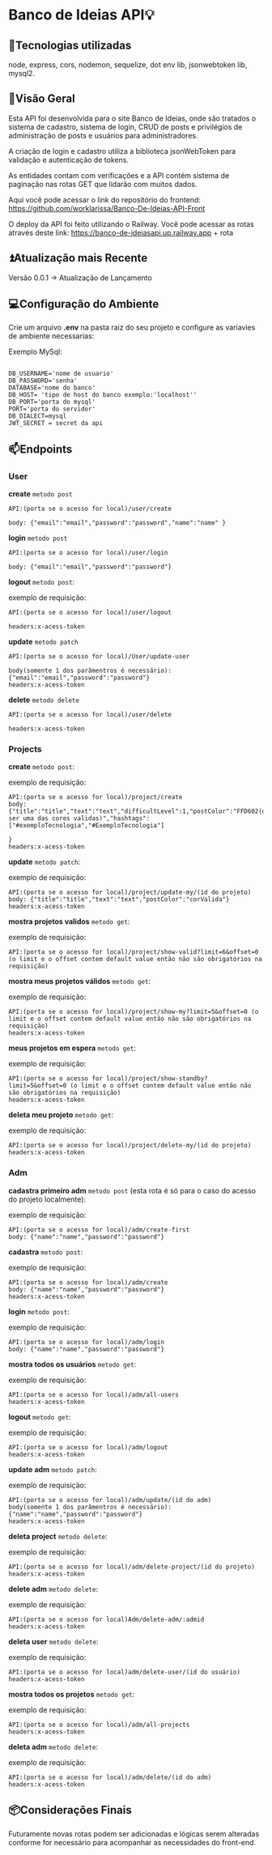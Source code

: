 # Banco de Ideias API💡

## 👾Tecnologias utilizadas
node, express, cors, nodemon, sequelize, dot env lib, jsonwebtoken lib, mysql2. 

## 📜Visão Geral
Esta API foi desenvolvida para o site Banco de Ideias, onde são tratados o sistema de cadastro, sistema de login, CRUD de posts e privilégios de administração de posts e usuários para administradores.

A criação de login e cadastro utiliza a biblioteca jsonWebToken para validação e autenticação de tokens.

As entidades contam com verificações e a API contém sistema de paginação nas rotas GET que lidarão com muitos dados.

Aqui você pode acessar o link do repositório do frontend: https://github.com/worklarissa/Banco-De-Ideias-API-Front

O deploy da API foi feito utilizando o Railway. Você pode acessar as rotas através deste link: https://banco-de-ideiasapi.up.railway.app + rota

## ⏫​Atualização mais Recente 

Versão 0.0.1 -> Atualização de Lançamento

## 💻​Configuração do Ambiente

Crie um arquivo **.env** na pasta raiz do seu projeto e configure as variavies de ambiente necessarias:

Exemplo MySql:
```

DB_USERNAME='nome de usuario'
DB_PASSWORD='senha'
DATABASE='nome do banco'
DB_HOST= 'tipo de host do banco exemplo:'localhost''
DB_PORT='porta do mysql'
PORT='porta do servidor'
DB_DIALECT=mysql
JWT_SECRET = secret da api
```

## 📫Endpoints
### User

**create** `metodo post`

```
API:(porta se o acesso for local)/user/create

body: {"email":"email","password":"password","name":"name" }
```

**login** `metodo post`

```
API:(porta se o acesso for local)/user/login

body: {"email":"email","password":"password"}
```

**logout** `metodo post`:

exemplo de requisição:
```
API:(porta se o acesso for local)/user/logout

headers:x-acess-token
```

**update** `metodo patch`

```
API:(porta se o acesso for local)/User/update-user

body(somente 1 dos parâmentros é necessário): {"email":"email","password":"password"}
headers:x-acess-token
```

**delete** `metodo delete`

```
API:(porta se o acesso for local)/user/delete

headers:x-acess-token
```

### Projects

**create** `metodo post`:

exemplo de requisição:
```
API:(porta se o acesso for local)/project/create
body: {"title":"title","text":"text","difficultLevel":1,"postColor":"FFD602(deve ser uma das cores validas)","hashtags":["#exemploTecnologia","#ExemploTecnologia"]

}
headers:x-acess-token
```

**update** `metodo patch`:

exemplo de requisição:
```
API:(porta se o acesso for local)/project/update-my/(id do projeto)
body: {"title":"title","text":"text","postColor":"corValida"}
headers:x-acess-token
```

**mostra projetos validos** `metodo get`:

exemplo de requisição:
```
API:(porta se o acesso for local)/project/show-valid?limit=6&offset=0 (o limit e o offset contem default value então não são obrigatórios na requisição)
```

**mostra meus projetos válidos** `metodo get`:

exemplo de requisição:
```
API:(porta se o acesso for local)/project/show-my?limit=5&offset=0 (o limit e o offset contem default value então não são obrigatórios na requisição)
headers:x-acess-token
```

**meus projetos em espera** `metodo get`:

exemplo de requisição:
```
API:(porta se o acesso for local)/project/show-standby?limit=5&offset=0 (o limit e o offset contem default value então não são obrigatórios na requisição)
headers:x-acess-token
```

**deleta meu projeto** `metodo get`:

exemplo de requisição:
```
API:(porta se o acesso for local)/project/delete-my/(id do projeto)
headers:x-acess-token
```

### Adm

**cadastra primeiro adm** `metodo post` (esta rota é só para o caso do acesso do projeto localmente):

exemplo de requisição:
```
API:(porta se o acesso for local)/adm/create-first
body: {"name":"name","password":"password"}
```

**cadastra** `metodo post`:

exemplo de requisição:
```
API:(porta se o acesso for local)/adm/create  
body: {"name":"name","password":"password"}
headers:x-acess-token
```

**login** `metodo post`:

exemplo de requisição:
```
API:(porta se o acesso for local)/adm/login
body: {"name":"name","password":"password"}
```

**mostra todos os usuários** `metodo get`:

exemplo de requisição:
```
API:(porta se o acesso for local)/adm/all-users
headers:x-acess-token
```

**logout** `metodo get`:

exemplo de requisição:
```
API:(porta se o acesso for local)/adm/logout
headers:x-acess-token
```

**update adm** `metodo patch`:

exemplo de requisição:
```
API:(porta se o acesso for local)/adm/update/(id do adm)
body(somente 1 dos parâmentros é necessário): {"name":"name","password":"password"}
headers:x-acess-token
```

**deleta project** `metodo delete`:

exemplo de requisição:
```
API:(porta se o acesso for local)/adm/delete-project/(id do projeto)
headers:x-acess-token
```

**delete adm** `metodo delete`:

exemplo de requisição:
```
API:(porta se o acesso for local)Adm/delete-adm/:admid
headers:x-acess-token
```

**deleta user** `metodo delete`:

exemplo de requisição:
```
API:(porta se o acesso for local)adm/delete-user/(id do usuário)
headers:x-acess-token
```

**mostra todos os projetos** `metodo get`:

exemplo de requisição:
```
API:(porta se o acesso for local)/adm/all-projects
headers:x-acess-token
```

**deleta adm** `metodo delete`:

exemplo de requisição:
```
API:(porta se o acesso for local)/adm/delete/(id do adm)
headers:x-acess-token
```

## 📦​Considerações Finais 
Futuramente novas rotas podem ser adicionadas e lógicas serem alteradas conforme for necessário para acompanhar as necessidades do front-end.


